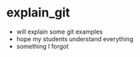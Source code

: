 # explain_git
* will explain some git examples
* hope my students understand everything
* something I forgot